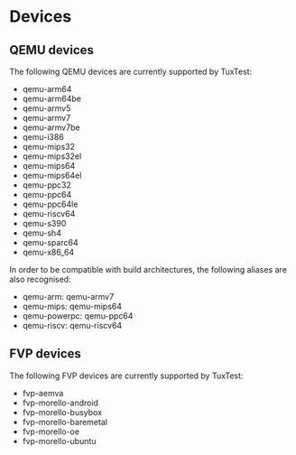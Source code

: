 # Devices

## QEMU devices

The following QEMU devices are currently supported by TuxTest:

* qemu-arm64
* qemu-arm64be
* qemu-armv5
* qemu-armv7
* qemu-armv7be
* qemu-i386
* qemu-mips32
* qemu-mips32el
* qemu-mips64
* qemu-mips64el
* qemu-ppc32
* qemu-ppc64
* qemu-ppc64le
* qemu-riscv64
* qemu-s390
* qemu-sh4
* qemu-sparc64
* qemu-x86_64

In order to be compatible with build architectures, the following aliases are also recognised:

* qemu-arm: qemu-armv7
* qemu-mips: qemu-mips64
* qemu-powerpc: qemu-ppc64
* qemu-riscv: qemu-riscv64

## FVP devices

The following FVP devices are currently supported by TuxTest:

* fvp-aemva
* fvp-morello-android
* fvp-morello-busybox
* fvp-morello-baremetal
* fvp-morello-oe
* fvp-morello-ubuntu

